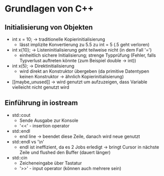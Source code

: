 # Grundlagen von C++

## Initialisierung von Objekten
- int x = 10; → traditionelle Kopierinitialisierung 
  - lässt implizite Konvertierung zu 5.5 zu int = 5 (.5 geht verloren)
- int x{10}; → Listeninitialisierung geht teilweise nicht (in dem Fall '=')
  - einheitlich sichere Initialisierung; strenge Typprüfung (Fehler, falls Typverlust auftreten könnte (zum Beispiel double → int))
- int x(5); → Direktinitialisierung
  - wird direkt an Konstruktor übergeben (da primitive Datentypen keinen Konstruktor → ähnlich Kopierinitialisierung)
- [[maybe_unused]] → wird genutzt um aufzuzeigen, dass Variable vielleicht nicht genutzt wird

## Einführung in iostream
- std::cout
  - Sende Ausgabe zur Konsole
  - '<<' - insertion operator
- std::endl
  - end line → beendet diese Zeile, danach wird neue genutzt
- std::endl vs '\n'
  - endl ist ineffizient, da es 2 Jobs erledigt → bringt Cursor in nächste Zeile und flushed den Buffer (dauert länger)
- std::cin
  - Zeicheneingabe über Tastatur
  - '>>' - input operator (können auch mehrere sein)